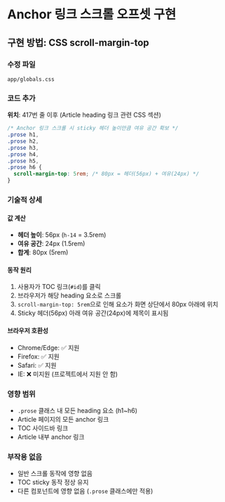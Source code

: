 # Anchor 링크 스크롤 오프셋 구현

## 구현 방법: CSS scroll-margin-top

### 수정 파일
`app/globals.css`

### 코드 추가

**위치**: 417번 줄 이후 (Article heading 링크 관련 CSS 섹션)

```css
/* Anchor 링크 스크롤 시 sticky 헤더 높이만큼 여유 공간 확보 */
.prose h1,
.prose h2,
.prose h3,
.prose h4,
.prose h5,
.prose h6 {
  scroll-margin-top: 5rem; /* 80px = 헤더(56px) + 여유(24px) */
}
```

### 기술적 상세

#### 값 계산
- **헤더 높이**: 56px (`h-14` = 3.5rem)
- **여유 공간**: 24px (1.5rem)
- **합계**: 80px (5rem)

#### 동작 원리
1. 사용자가 TOC 링크(`#id`)를 클릭
2. 브라우저가 해당 heading 요소로 스크롤
3. `scroll-margin-top: 5rem`으로 인해 요소가 화면 상단에서 80px 아래에 위치
4. Sticky 헤더(56px) 아래 여유 공간(24px)에 제목이 표시됨

#### 브라우저 호환성
- Chrome/Edge: ✅ 지원
- Firefox: ✅ 지원
- Safari: ✅ 지원
- IE: ❌ 미지원 (프로젝트에서 지원 안 함)

### 영향 범위
- `.prose` 클래스 내 모든 heading 요소 (h1~h6)
- Article 페이지의 모든 anchor 링크
- TOC 사이드바 링크
- Article 내부 anchor 링크

### 부작용 없음
- 일반 스크롤 동작에 영향 없음
- TOC sticky 동작 정상 유지
- 다른 컴포넌트에 영향 없음 (`.prose` 클래스에만 적용)
